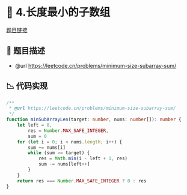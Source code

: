 # 🎲 4.长度最小的子数组

[题目链接](https://leetcode.cn/problems/minimum-size-subarray-sum/)

## 📎 题目描述
* @url https://leetcode.cn/problems/minimum-size-subarray-sum/

## 📉 代码实现
```typescript
/**
 * @url https://leetcode.cn/problems/minimum-size-subarray-sum/
 */
function minSubArrayLen(target: number, nums: number[]): number {
    let left = 0,
        res = Number.MAX_SAFE_INTEGER,
        sum = 0
    for (let i = 0; i < nums.length; i++) {
        sum += nums[i]
        while (sum >= target) {
            res = Math.min(i - left + 1, res)
            sum -= nums[left++]
        }
    }
    return res === Number.MAX_SAFE_INTEGER ? 0 : res
}


```
